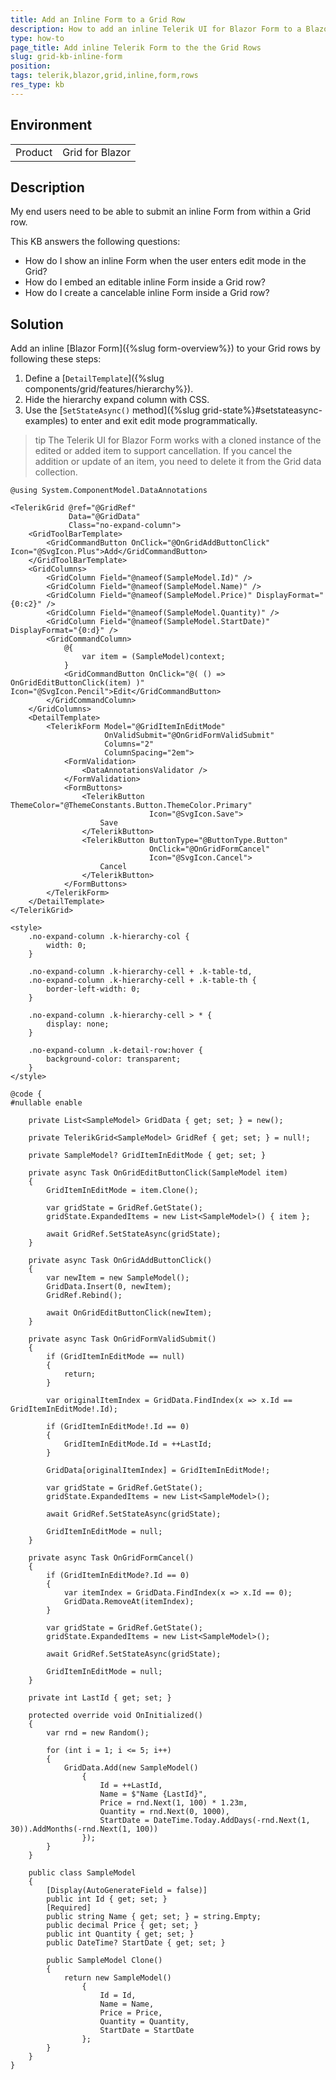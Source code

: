 ```yaml
---
title: Add an Inline Form to a Grid Row
description: How to add an inline Telerik UI for Blazor Form to a Blazor Grid row.
type: how-to
page_title: Add inline Telerik Form to the the Grid Rows
slug: grid-kb-inline-form
position: 
tags: telerik,blazor,grid,inline,form,rows
res_type: kb
---
```


## Environment

<table>
    <tbody>
        <tr>
            <td>Product</td>
            <td>Grid for Blazor</td>
        </tr>
    </tbody>
</table>


## Description

My end users need to be able to submit an inline Form from within a Grid row.

This KB answers the following questions:

* How do I show an inline Form when the user enters edit mode in the Grid?
* How do I embed an editable inline Form inside a Grid row?
* How do I create a cancelable inline Form inside a Grid row?


## Solution

Add an inline [Blazor Form]({%slug form-overview%}) to your Grid rows by following these steps:

1. Define a [`DetailTemplate`]({%slug components/grid/features/hierarchy%}).
1. Hide the hierarchy expand column with CSS.
1. Use the [`SetStateAsync()` method]({%slug grid-state%}#setstateasync-examples) to enter and exit edit mode programmatically.

>tip The Telerik UI for Blazor Form works with a cloned instance of the edited or added item to support cancellation. If you cancel the addition or update of an item, you need to delete it from the Grid data collection.   

````CSHTML
@using System.ComponentModel.DataAnnotations

<TelerikGrid @ref="@GridRef"
             Data="@GridData"
             Class="no-expand-column">
    <GridToolBarTemplate>
        <GridCommandButton OnClick="@OnGridAddButtonClick" Icon="@SvgIcon.Plus">Add</GridCommandButton>
    </GridToolBarTemplate>
    <GridColumns>
        <GridColumn Field="@nameof(SampleModel.Id)" />
        <GridColumn Field="@nameof(SampleModel.Name)" />
        <GridColumn Field="@nameof(SampleModel.Price)" DisplayFormat="{0:c2}" />
        <GridColumn Field="@nameof(SampleModel.Quantity)" />
        <GridColumn Field="@nameof(SampleModel.StartDate)" DisplayFormat="{0:d}" />
        <GridCommandColumn>
            @{
                var item = (SampleModel)context;
            }
            <GridCommandButton OnClick="@( () => OnGridEditButtonClick(item) )" Icon="@SvgIcon.Pencil">Edit</GridCommandButton>
        </GridCommandColumn>
    </GridColumns>
    <DetailTemplate>
        <TelerikForm Model="@GridItemInEditMode"
                     OnValidSubmit="@OnGridFormValidSubmit"
                     Columns="2"
                     ColumnSpacing="2em">
            <FormValidation>
                <DataAnnotationsValidator />
            </FormValidation>
            <FormButtons>
                <TelerikButton ThemeColor="@ThemeConstants.Button.ThemeColor.Primary"
                               Icon="@SvgIcon.Save">
                    Save
                </TelerikButton>
                <TelerikButton ButtonType="@ButtonType.Button"
                               OnClick="@OnGridFormCancel"
                               Icon="@SvgIcon.Cancel">
                    Cancel
                </TelerikButton>
            </FormButtons>
        </TelerikForm>
    </DetailTemplate>
</TelerikGrid>

<style>
    .no-expand-column .k-hierarchy-col {
        width: 0;
    }

    .no-expand-column .k-hierarchy-cell + .k-table-td,
    .no-expand-column .k-hierarchy-cell + .k-table-th {
        border-left-width: 0;
    }

    .no-expand-column .k-hierarchy-cell > * {
        display: none;
    }

    .no-expand-column .k-detail-row:hover {
        background-color: transparent;
    }
</style>

@code {
#nullable enable

    private List<SampleModel> GridData { get; set; } = new();

    private TelerikGrid<SampleModel> GridRef { get; set; } = null!;

    private SampleModel? GridItemInEditMode { get; set; }

    private async Task OnGridEditButtonClick(SampleModel item)
    {
        GridItemInEditMode = item.Clone();

        var gridState = GridRef.GetState();
        gridState.ExpandedItems = new List<SampleModel>() { item };

        await GridRef.SetStateAsync(gridState);
    }

    private async Task OnGridAddButtonClick()
    {
        var newItem = new SampleModel();
        GridData.Insert(0, newItem);
        GridRef.Rebind();

        await OnGridEditButtonClick(newItem);
    }

    private async Task OnGridFormValidSubmit()
    {
        if (GridItemInEditMode == null)
        {
            return;
        }

        var originalItemIndex = GridData.FindIndex(x => x.Id == GridItemInEditMode!.Id);

        if (GridItemInEditMode!.Id == 0)
        {
            GridItemInEditMode.Id = ++LastId;
        }

        GridData[originalItemIndex] = GridItemInEditMode!;

        var gridState = GridRef.GetState();
        gridState.ExpandedItems = new List<SampleModel>();

        await GridRef.SetStateAsync(gridState);

        GridItemInEditMode = null;
    }

    private async Task OnGridFormCancel()
    {
        if (GridItemInEditMode?.Id == 0)
        {
            var itemIndex = GridData.FindIndex(x => x.Id == 0);
            GridData.RemoveAt(itemIndex);
        }

        var gridState = GridRef.GetState();
        gridState.ExpandedItems = new List<SampleModel>();

        await GridRef.SetStateAsync(gridState);

        GridItemInEditMode = null;
    }

    private int LastId { get; set; }

    protected override void OnInitialized()
    {
        var rnd = new Random();

        for (int i = 1; i <= 5; i++)
        {
            GridData.Add(new SampleModel()
                {
                    Id = ++LastId,
                    Name = $"Name {LastId}",
                    Price = rnd.Next(1, 100) * 1.23m,
                    Quantity = rnd.Next(0, 1000),
                    StartDate = DateTime.Today.AddDays(-rnd.Next(1, 30)).AddMonths(-rnd.Next(1, 100))
                });
        }
    }

    public class SampleModel
    {
        [Display(AutoGenerateField = false)]
        public int Id { get; set; }
        [Required]
        public string Name { get; set; } = string.Empty;
        public decimal Price { get; set; }
        public int Quantity { get; set; }
        public DateTime? StartDate { get; set; }

        public SampleModel Clone()
        {
            return new SampleModel()
                {
                    Id = Id,
                    Name = Name,
                    Price = Price,
                    Quantity = Quantity,
                    StartDate = StartDate
                };
        }
    }
}
````
